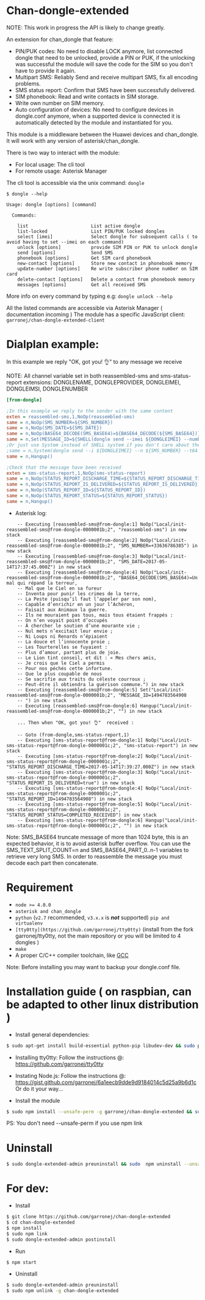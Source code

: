 # Chan-dongle-extended

NOTE: This work in progress the API is likely to change greatly.

An extension for chan_dongle that feature: 

* PIN/PUK codes:
     No need to disable LOCK anymore, list connected dongle that need to be
     unlocked, provide a PIN or PUK, if the unlocking was successful the module
     will save the code for the SIM so you don't have to provide it again.
* Multipart SMS: 
    Reliably Send and receive multipart SMS, fix all encoding problems.
* SMS status report:
    Confirm that SMS have been successfully delivered.
* SIM phonebook:
    Read and write contacts in SIM storage.
* Write own number on SIM memory.
* Auto configuration of devices:
    No need to configure devices in dongle.conf anymore,
    when a supported device is connected it is automatically detected
    by the module and instantiated for you.

This module is a middleware between the Huawei devices and chan_dongle. 
It will work with any version of asterisk/chan_dongle.

There is two way to interact with the module: 

* For local usage: The cli tool
* For remote usage: Asterisk Manager

The cli tool is accessible via the unix command: `dongle`

````shell
$ dongle --help

Usage: dongle [options] [command]

  Commands:

    list                       List active dongle
    list-locked                List PIN/PUK locked dongles
    select [imei]              Select dongle for subsequent calls ( to avoid having to set --imei on each command)
    unlock [options]           provide SIM PIN or PUK to unlock dongle
    send [options]             Send SMS
    phonebook [options]        Get SIM card phonebook
    new-contact [options]      Store new contact in phonebook memory
    update-number [options]    Re write subscriber phone number on SIM card
    delete-contact [options]   Delete a contact from phonebook memory
    messages [options]         Get all received SMS

````

More info on every command by typing e.g: `dongle unlock --help`

All the listed commands are accessible via Asterisk Manager ( documentation incoming )
The module has a specific JavaScript client: `garronej/chan-dongle-extended-client`

# Dialplan example:

In this example we reply "OK, got you! 👌" to any message we receive

NOTE: All channel variable set in both reassembled-sms and sms-status-report extensions:
DONGLENAME, DONGLEPROVIDER, DONGLEIMEI, DONGLEIMSI, DONGLENUMBER

````ini
[from-dongle]

;In this example we reply to the sender with the same content
exten = reassembled-sms,1,NoOp(reassembled-sms)
same = n,NoOp(SMS_NUMBER=${SMS_NUMBER})
same = n,NoOp(SMS_DATE=${SMS_DATE})
same = n,NoOp(BASE64_DECODE(SMS_BASE64)=${BASE64_DECODE(${SMS_BASE64})})
same = n,Set(MESSAGE_ID=${SHELL(dongle send --imei ${DONGLEIMEI} --number ${SMS_NUMBER} --text-base64 ${BASE64_ENCODE(OK, got you! 👌)})})
;Or just use System instead of SHELL system if you don't care about the status report
;same = n,System(dongle send --i ${DONGLEIMEI} --n ${SMS_NUMBER} --t64 ${BASE64_ENCODE(OK, got you! 👌)})
same = n,Hangup()

;Check that the message have been received
exten = sms-status-report,1,NoOp(sms-status-report)
same = n,NoOp(STATUS_REPORT_DISCHARGE_TIME=${STATUS_REPORT_DISCHARGE_TIME})
same = n,NoOp(STATUS_REPORT_IS_DELIVERED=${STATUS_REPORT_IS_DELIVERED})
same = n,NoOp(STATUS_REPORT_ID=${STATUS_REPORT_ID})
same = n,NoOp(STATUS_REPORT_STATUS=${STATUS_REPORT_STATUS})
same = n,Hangup()
````

* Asterisk log: 

````raw
    -- Executing [reassembled-sms@from-dongle:1] NoOp("Local/init-reassembled-sms@from-dongle-0000001b;2", "reassembled-sms") in new stack
    -- Executing [reassembled-sms@from-dongle:2] NoOp("Local/init-reassembled-sms@from-dongle-0000001b;2", "SMS_NUMBER=+33636786385") in new stack
    -- Executing [reassembled-sms@from-dongle:3] NoOp("Local/init-reassembled-sms@from-dongle-0000001b;2", "SMS_DATE=2017-05-14T17:37:45.000Z") in new stack
    -- Executing [reassembled-sms@from-dongle:4] NoOp("Local/init-reassembled-sms@from-dongle-0000001b;2", "BASE64_DECODE(SMS_BASE64)=Un mal qui répand la terreur,
    -- Mal que le Ciel en sa fureur
    -- Inventa pour punir les crimes de la terre,
    -- La Peste (puisqu’il faut l’appeler par son nom),
    -- Capable d’enrichir en un jour l’Achéron,
    -- Faisait aux Animaux la guerre.
    -- Ils ne mouraient pas tous, mais tous étaient frappés :
    -- On n’en voyait point d’occupés
    -- À chercher le soutien d’une mourante vie ;
    -- Nul mets n’excitait leur envie ;
    -- Ni Loups ni Renards n’épiaient
    -- La douce et l’innocente proie ;
    -- Les Tourterelles se fuyaient :
    -- Plus d’amour, partant plus de joie.
    -- Le Lion tint conseil, et dit : « Mes chers amis,
    -- Je crois que le Ciel a permis
    -- Pour nos péchés cette infortune.
    -- Que le plus coupable de nous
    -- Se sacrifie aux traits du céleste courroux ;
    -- Peut-être il obtiendra la guérison commune.") in new stack
    -- Executing [reassembled-sms@from-dongle:5] Set("Local/init-reassembled-sms@from-dongle-0000001b;2", "MESSAGE_ID=1494783564908
    -- ") in new stack
    -- Executing [reassembled-sms@from-dongle:6] Hangup("Local/init-reassembled-sms@from-dongle-0000001b;2", "") in new stack

    ... Then when "OK, got you! 👌"  received :

    -- Goto (from-dongle,sms-status-report,1)
    -- Executing [sms-status-report@from-dongle:1] NoOp("Local/init-sms-status-report@from-dongle-0000001c;2", "sms-status-report") in new stack
    -- Executing [sms-status-report@from-dongle:2] NoOp("Local/init-sms-status-report@from-dongle-0000001c;2", "STATUS_REPORT_DISCHARGE_TIME=2017-05-14T17:39:27.000Z") in new stack
    -- Executing [sms-status-report@from-dongle:3] NoOp("Local/init-sms-status-report@from-dongle-0000001c;2", "STATUS_REPORT_IS_DELIVERED=true") in new stack
    -- Executing [sms-status-report@from-dongle:4] NoOp("Local/init-sms-status-report@from-dongle-0000001c;2", "STATUS_REPORT_ID=1494783564908") in new stack
    -- Executing [sms-status-report@from-dongle:5] NoOp("Local/init-sms-status-report@from-dongle-0000001c;2", "STATUS_REPORT_STATUS=COMPLETED_RECEIVED") in new stack
    -- Executing [sms-status-report@from-dongle:6] Hangup("Local/init-sms-status-report@from-dongle-0000001c;2", "") in new stack
````

Note: SMS_BASE64 truncate message of more than 1024 byte, this is an expected behavior, 
it is to avoid asterisk buffer overflow. You can use the 
SMS_TEXT_SPLIT_COUNT=n and SMS_BASE64_PART_0..n-1 variables to retrieve very long SMS. 
In order to reassemble the message you must decode each part then concatenate.

# Requirement

* `node >= 4.0.0`
* `asterisk and chan_dongle`
* `python` (`v2.7` recommended, `v3.x.x` is __*not*__ supported) `pip and virtualenv`
* `[tty0tty](https://github.com/garronej/tty0tty)` 
(install from the fork garronej/tty0tty, not the main repository or you will be limited to 4 dongles )
* `make`
* A proper C/C++ compiler toolchain, like [GCC](https://gcc.gnu.org)

Note: Before installing you may want to backup your dongle.conf file.

# Installation guide ( on raspbian, can be adapted to other linux distribution )

* Install general dependencies:
````bash
$ sudo apt-get install build-essential python-pip libudev-dev && sudo pip install virtualenv
````

* Installing tty0tty: 
Follow the instructions @: https://github.com/garronej/tty0tty

* Instating Node.js: 
Follow the instructions @: https://gist.github.com/garronej/6a1eecb9dde9d9184014c5d25a9b6d1c
Or do it your way...

* Install the module
``` bash
$ sudo npm install --unsafe-perm -g garronej/chan-dongle-extended && sudo dongle-extended-admin postinstall
```

PS: You don't need --unsafe-perm if you use npm link

# Uninstall
``` bash
$ sudo dongle-extended-admin preuninstall && sudo  npm uninstall --unsafe-perm -g chan-dongle-extended
```

# For dev:

* Install
``` bash
$ git clone https://github.com/garronej/chan-dongle-extended
$ cd chan-dongle-extended
$ npm install
$ sudo npm link
$ sudo dongle-extended-admin postinstall
```
* Run
``` bash
$ npm start
```
* Uninstall
``` bash
$ sudo dongle-extended-admin preuninstall
$ sudo npm unlink -g chan-dongle-extended
```